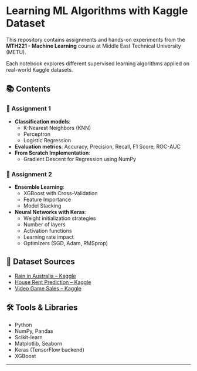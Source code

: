 # Learning ML Algorithms with Kaggle Dataset

This repository contains assignments and hands-on experiments from the **MTH221 - Machine Learning** course at Middle East Technical University (METU).

Each notebook explores different supervised learning algorithms applied on real-world Kaggle datasets.

## 📚 Contents

### 📁 Assignment 1
- **Classification models**:
  - K-Nearest Neighbors (KNN)
  - Perceptron
  - Logistic Regression
- **Evaluation metrics**: Accuracy, Precision, Recall, F1 Score, ROC-AUC
- **From Scratch Implementation**:
  - Gradient Descent for Regression using NumPy

### 📁 Assignment 2
- **Ensemble Learning**:
  - XGBoost with Cross-Validation
  - Feature Importance
  - Model Stacking
- **Neural Networks with Keras**:
  - Weight initialization strategies
  - Number of layers
  - Activation functions
  - Learning rate impact
  - Optimizers (SGD, Adam, RMSprop)

## 📂 Dataset Sources
- [Rain in Australia – Kaggle](https://www.kaggle.com/datasets/jsphyg/weather-dataset-rattle-package)
- [House Rent Prediction – Kaggle](https://www.kaggle.com/datasets/iamsouravbanerjee/house-rent-prediction-dataset)
- [Video Game Sales – Kaggle](https://www.kaggle.com/datasets/gregorut/videogamesales/data)

## 🛠️ Tools & Libraries
- Python
- NumPy, Pandas
- Scikit-learn
- Matplotlib, Seaborn
- Keras (TensorFlow backend)
- XGBoost

---

